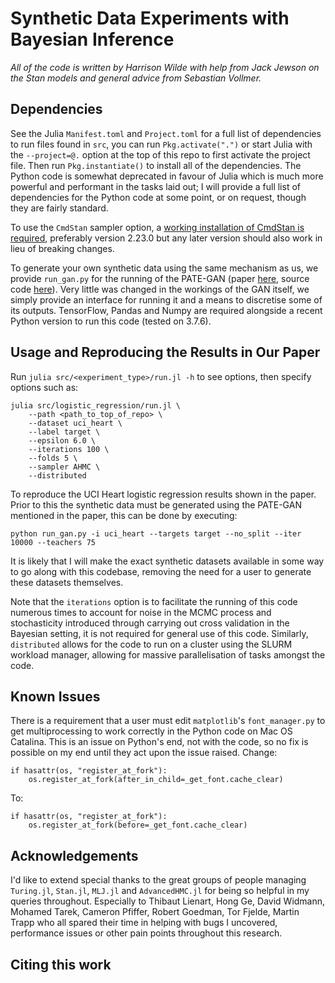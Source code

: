 # Synthetic Data Experiments with Bayesian Inference

*All of the code is written by Harrison Wilde with help from Jack Jewson on the Stan models and general advice from Sebastian Vollmer.*

## Dependencies

See the Julia `Manifest.toml` and `Project.toml` for a full list of dependencies to run files found in `src`, you can run `Pkg.activate(".")` or start Julia with the `--project=@.` option at the top of this repo to first activate the project file. Then run `Pkg.instantiate()` to install all of the dependencies. The Python code is somewhat deprecated in favour of Julia which is much more powerful and performant in the tasks laid out; I will provide a full list of dependencies for the Python code at some point, or on request, though they are fairly standard.

To use the `CmdStan` sampler option, a [working installation of CmdStan is required](https://mc-stan.org/users/interfaces/cmdstan), preferably version 2.23.0 but any later version should also work in lieu of breaking changes.

To generate your own synthetic data using the same mechanism as us, we provide `run_gan.py` for the running of the PATE-GAN (paper [here](https://openreview.net/pdf?id=S1zk9iRqF7), source code [here](https://bitbucket.org/mvdschaar/mlforhealthlabpub/src/4fb84b06c83b7ed80b681c9b7d91e66c78495378/alg/pategan/)). Very little was changed in the workings of the GAN itself, we simply provide an interface for running it and a means to discretise some of its outputs. TensorFlow, Pandas and Numpy are required alongside a recent Python version to run this code (tested on 3.7.6).

## Usage and Reproducing the Results in Our Paper

Run `julia src/<experiment_type>/run.jl -h` to see options, then specify options such as:

```
julia src/logistic_regression/run.jl \
    --path <path_to_top_of_repo> \
    --dataset uci_heart \
    --label target \
    --epsilon 6.0 \
    --iterations 100 \
    --folds 5 \
    --sampler AHMC \
    --distributed
```

To reproduce the UCI Heart logistic regression results shown in the paper. Prior to this the synthetic data must be generated using the PATE-GAN mentioned in the paper, this can be done by executing:

```
python run_gan.py -i uci_heart --targets target --no_split --iter 10000 --teachers 75
```

It is likely that I will make the exact synthetic datasets available in some way to go along with this codebase, removing the need for a user to generate these datasets themselves.

Note that the `iterations` option is to facilitate the running of this code numerous times to account for noise in the MCMC process and stochasticity introduced through carrying out cross validation in the Bayesian setting, it is not required for general use of this code. Similarly, `distributed` allows for the code to run on a cluster using the SLURM workload manager, allowing for massive parallelisation of tasks amongst the code.

## Known Issues

There is a requirement that a user must edit `matplotlib`'s `font_manager.py` to get multiprocessing to work correctly in the Python code on Mac OS Catalina. This is an issue on Python's end, not with the code, so no fix is possible on my end until they act upon the issue raised. Change:
```
if hasattr(os, "register_at_fork"):
    os.register_at_fork(after_in_child=_get_font.cache_clear)
```

To:
```
if hasattr(os, "register_at_fork"):
    os.register_at_fork(before=_get_font.cache_clear)
```

## Acknowledgements

I'd like to extend special thanks to the great groups of people managing  `Turing.jl`, `Stan.jl`, `MLJ.jl` and `AdvancedHMC.jl` for being so helpful in my queries throughout. Especially to Thibaut Lienart, Hong Ge, David Widmann, Mohamed Tarek, Cameron Pfiffer, Robert Goedman, Tor Fjelde, Martin Trapp who all spared their time in helping with bugs I uncovered, performance issues or other pain points throughout this research.

## Citing this work

<Reference to follow>
